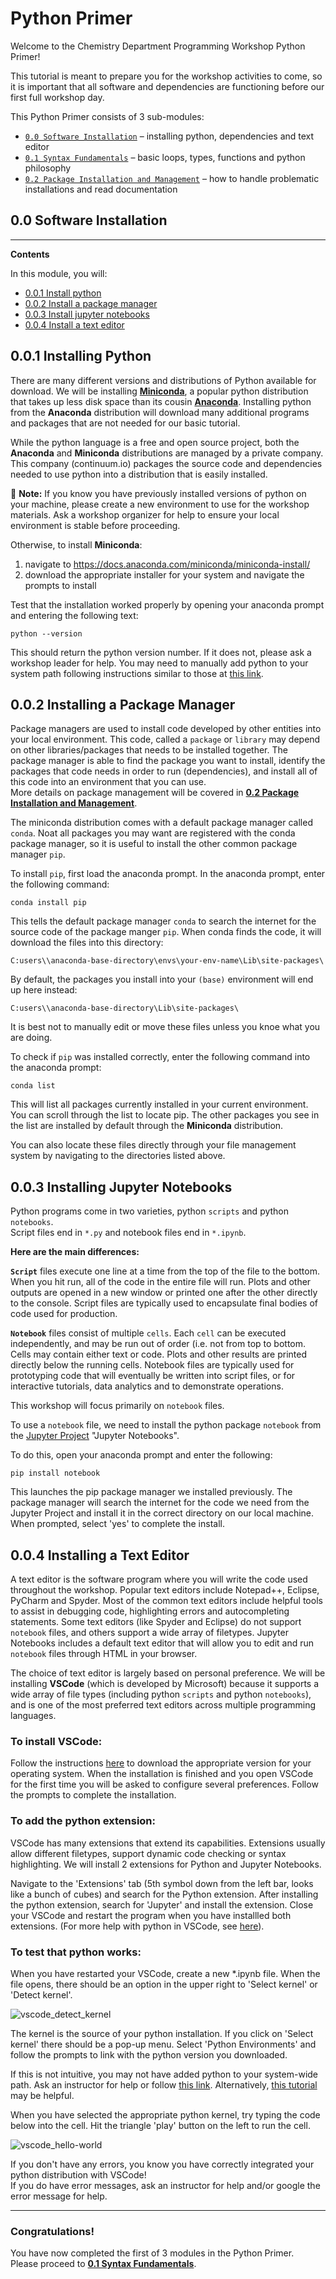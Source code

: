 # Python Primer  
Welcome to the Chemistry Department Programming Workshop Python Primer!  
   
This tutorial is meant to prepare you for the workshop activities to come, so it is important that all software and dependencies are functioning before our first full workshop day.  
  
This Python Primer consists of 3 sub-modules:  
* [`0.0 Software Installation`](./0.0_python_primer_software_installation.md) – installing python, dependencies and text editor  
* [`0.1 Syntax Fundamentals`](./0.1_python_primer_syntax_fundamentals.ipynb) – basic loops, types, functions and python philosophy  
* [`0.2 Package Installation and Management`](./0.2_python_primer_package_installation_and_management.md) – how to handle problematic installations and read documentation
## 0.0 Software Installation
---

**Contents**  
  
In this module, you will:
 * [0.0.1 Install python](#001-installing-python)
 * [0.0.2 Install a package manager](#002-installing-a-package-manager)
 * [0.0.3 Install jupyter notebooks](#003-installing-jupyter-notebooks)
 * [0.0.4 Install a text editor](#004-installing-a-text-editor)



## 0.0.1 Installing Python

There are many different versions and distributions of Python available for download. We will be installing **[Miniconda](https://docs.anaconda.com/miniconda/)**, a popular python distribution that takes up less disk space than its cousin **[Anaconda](https://www.anaconda.com/download/success)**. Installing python from the **Anaconda** distribution will download many additional programs and packages that are not needed for our basic tutorial. 
   
While the python language is a free and open source project, both the **Anaconda** and **Miniconda** distributions are managed by a private company. This company (continuum.io) packages the source code and dependencies needed to use python into a distribution that is easily installed.
  
:memo: **Note:** If you know you have previously installed versions of python on your machine, please create a new environment to use for the workshop materials. Ask a workshop organizer for help to ensure your local environment is stable before proceeding.

Otherwise, to install **Miniconda**:  
  
1. navigate to https://docs.anaconda.com/miniconda/miniconda-install/ 
1. download the appropriate installer for your system and navigate the prompts to install
  
Test that the installation worked properly by opening your anaconda prompt and entering the following text:  
```
python --version
```
This should return the python version number. If it does not, please ask a workshop leader for help. You may need to manually add python to your system path following instructions similar to those at [this link](https://realpython.com/add-python-to-path/).

## 0.0.2 Installing a Package Manager

Package managers are used to install code developed by other entities into your local environment. This code, called a `package` or `library` may depend on other libraries/packages that needs to be installed together. The package manager is able to find the package you want to install, identify the packages that code needs in order to run (dependencies), and install all of this code into an environment that you can use.  
More details on package management will be covered in [**0.2 Package Installation and Management**](0.2_python_primer_package_installation_and_management.md).
  
The miniconda distribution comes with a default package manager called `conda`. Noat all packages you may want are registered with the conda package manager, so it is useful to install the other common package manager `pip`.  
  
To install `pip`, first load the anaconda prompt.
In the anaconda prompt, enter the following command:
```
conda install pip
```

This tells the default package manager `conda` to search the internet for the source code of the package manger `pip`. When conda finds the code, it will download the files into this directory:   
  
`C:users\\anaconda-base-directory\envs\your-env-name\Lib\site-packages\`  
  
By default, the packages you install into your `(base)` environment will end up here instead:  
  
`C:users\\anaconda-base-directory\Lib\site-packages\`  
  
It is best not to manually edit or move these files unless you knoe what you are doing.  

To check if `pip` was installed correctly, enter the following command into the anaconda prompt:  
```
conda list
```
This will list all packages currently installed in your current environment. You can scroll through the list to locate pip. The other packages you see in the list are installed by default through the **Miniconda** distribution.  
  
You can also locate these files directly through your file management system by navigating to the directories listed above.    


## 0.0.3 Installing Jupyter Notebooks

Python programs come in two varieties, python `scripts` and python `notebooks`.  
Script files end in `*.py` and notebook files end in `*.ipynb`.  

**Here are the main differences:**  
  
**`Script`** files execute one line at a time from the top of the file to the bottom. When you hit run, all of the code in the entire file will run. Plots and other outputs are opened in a new window or printed one after the other directly to the console. Script files are typically used to encapsulate final bodies of code used for production.  
    
**`Notebook`** files consist of multiple `cells`. Each `cell` can be executed independently, and may be run out of order (i.e. not from top to bottom. Cells may contain either text or code. Plots and other results are printed directly below the running cells. Notebook files are typically used for prototyping code that will eventually be written into script files, or for interactive tutorials, data analytics and to demonstrate operations.  
  
This workshop will focus primarily on `notebook` files.  
  
To use a `notebook` file, we need to install the python package `notebook` from the [Jupyter Project](https://jupyter.org/install) "Jupyter Notebooks".  

To do this, open your anaconda prompt and enter the following:  
```
pip install notebook
```
  
This launches the pip package manager we installed previously. The package manager will search the internet for the code we need from the Jupyter Project and install it in the correct directory on our local machine. When prompted, select 'yes' to complete the install.     
  

## 0.0.4 Installing a Text Editor  

A text editor is the software program where you will write the code used throughout the workshop. Popular text editors include Notepad++, Eclipse, PyCharm and Spyder. Most of the common text editors include helpful tools to assist in debugging code, highlighting errors and autocompleting statements. Some text editors (like Spyder and Eclipse) do not support `notebook` files, and others support a wide array of filetypes. Jupyter Notebooks includes a default text editor that will allow you to edit and run `notebook` files through HTML in your browser.  
  
The choice of text editor is largely based on personal preference. We will be installing **VSCode** (which is developed by Microsoft) because it supports a wide array of file types (including python `scripts` and python `notebooks`), and is one of the most preferred text editors across multiple programming languages.  

### To install VSCode:  
Follow the instructions [here](https://code.visualstudio.com/download) to download the appropriate version for your operating system. When the installation is finished and you open VSCode for the first time you will be asked to configure several preferences. Follow the prompts to complete the installation.  

### To add the python extension:  
VSCode has many extensions that extend its capabilities. Extensions usually allow different filetypes, support dynamic code checking or syntax highlighting. We will install 2 extensions for Python and Jupyter Notebooks.  
  
Navigate to the 'Extensions' tab (5th symbol down from the left bar, looks like a bunch of cubes) and search for the Python extension. After installing the python extension, search for 'Jupyter' and install the extension. Close your VSCode and restart the program when you have installled both extensions. (For more help with python in VSCode, see [here](https://code.visualstudio.com/docs/languages/python#:~:text=The%20Python%20and%20Jupyter%20extensions,as%20run%20and%20debug%20them.&text=You%20can%20also%20connect%20to,server%20to%20run%20your%20notebooks.)).

### To test that python works:  
When you have restarted your VSCode, create a new *.ipynb file. When the file opens, there should be an option in the upper right to 'Select kernel' or 'Detect kernel'.
  
![vscode_detect_kernel](../.images/vscode_kernel.png)  

The kernel is the source of your python installation. If you click on 'Select kernel' there should be a pop-up menu. Select 'Python Environments' and follow the prompts to link with the python version you downloaded.  
  
If this is not intuitive, you may not have added python to your system-wide path. Ask an instructor for help or follow [this link](https://realpython.com/add-python-to-path/). Alternatively, [this tutorial](https://code.visualstudio.com/docs/python/python-tutorial) may be helpful.  
  
When you have selected the appropriate python kernel, try typing the code below into the cell. Hit the triangle 'play' button on the left to run the cell.  
  
![vscode_hello-world](../.images/vscode_hello-world.png)  
   
If you don't have any errors, you know you have correctly integrated your python distribution with VSCode!  
If you do have error messages, ask an instructor for help and/or google the error message for help.  

---
### Congratulations!  
You have now completed the first of 3 modules in the Python Primer.  
Please proceed to [**0.1 Syntax Fundamentals**](./0.1_python_primer_syntax_fundamentals.ipynb).

